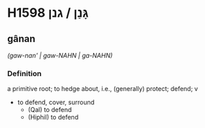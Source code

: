# H1598 גָּנַן / גנן

## gânan

_(gaw-nan' | ɡaw-NAHN | ɡa-NAHN)_

### Definition

a primitive root; to hedge about, i.e., (generally) protect; defend; v

- to defend, cover, surround
  - (Qal) to defend
  - (Hiphil) to defend
